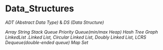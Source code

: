 # Data_Structures

_ADT (Abstract Data Type)_ 
&
_DS (Data Structure)_


_Array_
_String_
_Stack_
_Queue_
_Priority Queue(min/max Heap)_
_Hash_
_Tree_
_Graph_
_LinkedList_
 ._Linked List, Circular Linked List, Doubly Linked List, LCRS_
_Dequeue(double-ended queue)_
_Map_
_Set_
